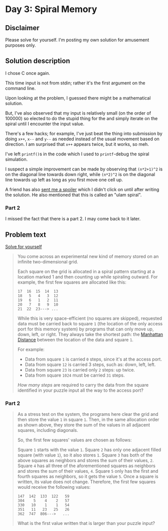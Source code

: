 # Day 3: Spiral Memory

## Disclaimer

Please solve for yourself. I'm posting my own solution for amusement purposes only.

## Solution description

I chose C once again.

This time input is not from stdin; rather it's the first argument on the command line.

Upon looking at the problem, I guessed there might be a mathematical solution.

But, I've also observed that my input is relatively small (on the order of 100000) so elected to do the stupid thing for the and simply iterate on the spiral until I encounter the input value.

There's a few hacks; for example, I've just beat the thing into submission by doing `x++`, `x--` and `y--` as needed instead of the usual movement based on direction. I am surprised that `x++` appears twice, but it works, so meh.

I've left `printf()`s in the code which I used to `printf`-debug the spiral simulation.

I suspect a simple improvement can be made by observing that `(n*2+1)^2` is on the diagonal line towards down right, while `(n*2)^2` is on the diagonal line towards up left as long as you first move one cell up.

A friend has also [sent me a spoiler](https://math.stackexchange.com/questions/163080/on-a-two-dimensional-grid-is-there-a-formula-i-can-use-to-spiral-coordinates-in) which I didn't click on until after writing the solution. He also mentioned that this is called an "ulam spiral".

### Part 2

I missed the fact that there is a part 2. I may come back to it later.

## Problem text

[Solve for yourself](http://adventofcode.com/2017/day/3)

> You come across an experimental new kind of memory stored on an infinite two-dimensional grid.
>
> Each square on the grid is allocated in a spiral pattern starting at a location marked 1 and then counting up while spiraling outward. For example, the first few squares are allocated like this:
>
> ```
> 17  16  15  14  13
> 18   5   4   3  12
> 19   6   1   2  11
> 20   7   8   9  10
> 21  22  23---> ...
> ```
>
> While this is very space-efficient (no squares are skipped), requested data must be carried back to square `1` (the location of the only access port for this memory system) by programs that can only move up, down, left, or right. They always take the shortest path: the [Manhattan Distance](https://en.wikipedia.org/wiki/Taxicab_geometry) between the location of the data and square `1`.
>
> For example:
>
> - Data from square `1` is carried `0` steps, since it's at the access port.
> - Data from square `12` is carried 3 steps, such as: down, left, left.
> - Data from square `23` is carried only `2` steps: up twice.
> - Data from square `1024` must be carried `31` steps.
>
> *How many steps* are required to carry the data from the square identified in your puzzle input all the way to the access port?

### Part 2

> As a stress test on the system, the programs here clear the grid and then store the value `1` in square `1`. Then, in the same allocation order as shown above, they store the sum of the values in all adjacent squares, including diagonals.
>
> So, the first few squares' values are chosen as follows:
>
> Square `1` starts with the value `1`.
> Square `2` has only one adjacent filled square (with value `1`), so it also stores `1`.
> Square `3` has both of the above squares as neighbors and stores the sum of their values, `2`.
> Square `4` has all three of the aforementioned squares as neighbors and stores the sum of their values, `4`.
> Square `5` only has the first and fourth squares as neighbors, so it gets the value `5`.
> Once a square is written, its value does not change. Therefore, the first few squares would receive the following values:
>
> ```
> 147  142  133  122   59
> 304    5    4    2   57
> 330   10    1    1   54
> 351   11   23   25   26
> 362  747  806--->   ...
> ```
>
> What is the first value written that is larger than your puzzle input?
